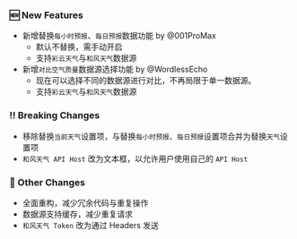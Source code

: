 ### 🆕 New Features
  * 新增替换`每小时预报`、`每日预报`数据功能 by @001ProMax
    * 默认不替换，需手动开启
    * 支持`彩云天气`与`和风天气`数据源
  * 新增`对比空气质量`数据源选择功能 by @WordlessEcho
    * 现在可以选择不同的数据源进行对比，不再局限于单一数据源。
    * 支持`彩云天气`与`和风天气`数据源

### ‼️ Breaking Changes
  * 移除替换`当前天气`设置项，与替换`每小时预报`、`每日预报`设置项合并为替换`天气`设置项
  * `和风天气 API Host` 改为文本框，以允许用户使用自己的 `API Host`

### 🔄 Other Changes
  * 全面重构，减少冗余代码与重复操作
  * 数据源支持缓存，减少重复请求
  * `和风天气 Token` 改为通过 Headers 发送
